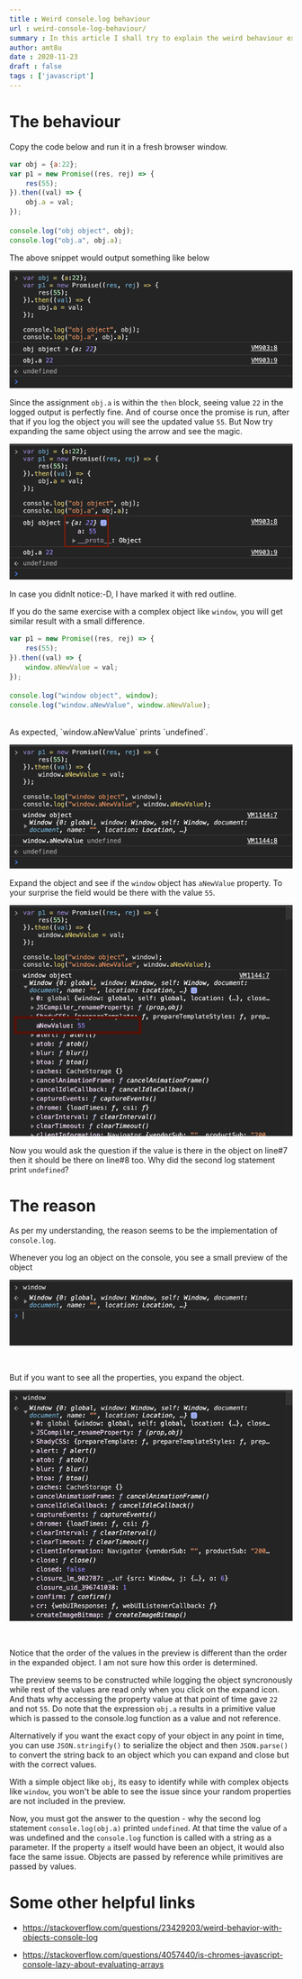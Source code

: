 ```yaml
---
title : Weird console.log behaviour
url : weird-console-log-behaviour/
summary : In this article I shall try to explain the weird behaviour exhibited by console.log function. Logging values is not as easy as it sounds.
author: amt8u
date : 2020-11-23
draft : false
tags : ['javascript']
---
```



# The behaviour
Copy the code below and run it in a fresh browser window.

```js
var obj = {a:22};
var p1 = new Promise((res, rej) => {
    res(55);
}).then((val) => {
    obj.a = val;
});

console.log("obj object", obj);
console.log("obj.a", obj.a);
```

The above snippet would output something like below

![Default output](images/console.log_output.png)

Since the assignment `obj.a` is within the `then` block, seeing value `22` in the logged output is perfectly fine. And of course once the promise is run, after that if you log the object you will see the updated value `55`. But Now try expanding the same object using the arrow and see the magic.

![Exapanded output](images/console.log_output__expanded.png)


In case you didnlt notice:-D, I have marked it with red outline.

If you do the same exercise with a complex object like `window`, you will get similar result with a small difference.

```js
var p1 = new Promise((res, rej) => {
    res(55);
}).then((val) => {
    window.aNewValue = val;
});

console.log("window object", window);
console.log("window.aNewValue", window.aNewValue);
```

<br>
As expected, `window.aNewValue` prints `undefined`.

![window](images/window_aNewValue.png)

Expand the object and see if the `window` object has `aNewValue` property. To your surprise the field would be there with the value `55`.

![window](images/window_expanded_aNewValue.png)

Now you would ask the question if the value is there in the object on line#7 then it should be there on line#8 too. Why did the second log statement print `undefined`?

# The reason
As per my understanding, the reason seems to be the implementation of `console.log`.

Whenever you log an object on the console, you see a small preview of the object

![object preview](images/window_preview.png)

<br>

But if you want to see all the properties, you expand the object.

![object expanded](images/window_expanded.png)

<br>

Notice that the order of the values in the preview is different than the order in the expanded object. I am not sure how this order is determined.

The preview seems to be constructed while logging the object syncronously while rest of the values are read only when you click on the expand icon. And thats why accessing the property value at that point of time gave `22` and not `55`. Do note that the expression `obj.a` results in a primitive value which is passed to the console.log function as a value and not reference.

Alternatively if you want the exact copy of your object in any point in time, you can use `JSON.stringify()` to serialize the object and then `JSON.parse()` to convert the string back to an object which you can expand and close but with the correct values.

With a simple object like `obj`, its easy to identify while with complex objects like `window`, you won't be able to see the issue since your random properties are not included in the preview.

Now, you must got the answer to the question - why the second log statement `console.log(obj.a)` printed `undefined`. At that time the value of `a` was undefined and the `console.log` function is called with a string as a parameter. If the property `a` itself would have been an object, it would also face the same issue. Objects are passed by reference while primitives are passed by values.

# Some other helpful links

* https://stackoverflow.com/questions/23429203/weird-behavior-with-objects-console-log

* https://stackoverflow.com/questions/4057440/is-chromes-javascript-console-lazy-about-evaluating-arrays

